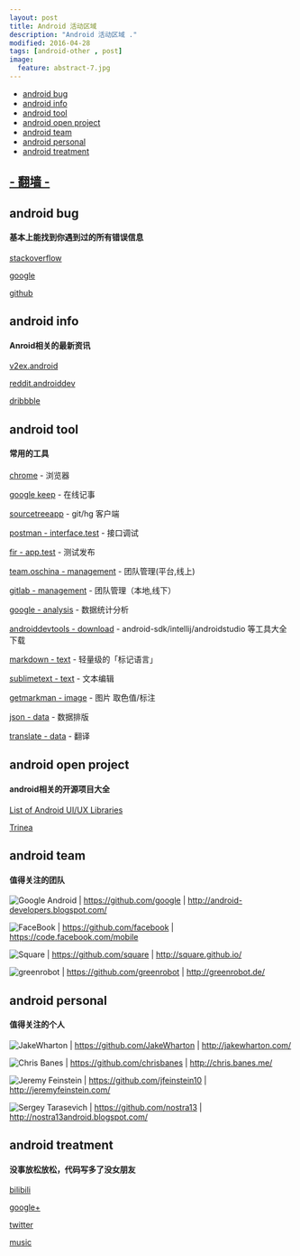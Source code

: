 ```yaml
---
layout: post
title: Android 活动区域
description: "Android 活动区域 ."
modified: 2016-04-28
tags: [android-other , post]
image:
  feature: abstract-7.jpg
---
```




* [android bug](#1)
* [android info](#2)
* [android tool](#3)
* [android open project](#4)
* [android team](#5)
* [android personal](#6)
* [android treatment](#7)


##  [ - 翻墙 - ](http://tengbin.me/live1/)


##  <h id="1">android bug</h>

####  基本上能找到你遇到过的所有错误信息

[stackoverflow](http://stackoverflow.com/)

[google](https://www.google.com/)

[github](https://github.com/)


##  <h id="2">android info</h>

####  Anroid相关的最新资讯

[v2ex.android](http://v2ex.com/go/android)

[reddit.androiddev](https://www.reddit.com/r/androiddev/)

[dribbble](https://dribbble.com/search?q=app)


##  <h id="3">android tool</h>

####  常用的工具

[chrome](http://www.google.cn/chrome/browser/desktop/index.html) - 浏览器

[google keep](https://chrome.google.com/webstore/detail/google-keep-notes-and-lis/hmjkmjkepdijhoojdojkdfohbdgmmhki?hl=zh-CN) - 在线记事

[sourcetreeapp](https://www.sourcetreeapp.com/) - git/hg 客户端

[postman - interface.test](https://chrome.google.com/webstore/detail/postman/fhbjgbiflinjbdggehcddcbncdddomop) - 接口调试

[fir - app.test](http://fir.im/) - 测试发布

[team.oschina - management](https://team.oschina.net/) - 团队管理(平台,线上)

[gitlab - management](http://www.gitlab.cc/downloads/) - 团队管理（本地,线下）

[google - analysis](https://www.google.com/analytics/) - 数据统计分析

[androiddevtools - download](http://www.androiddevtools.cn/) - android-sdk/intellij/androidstudio 等工具大全下载

[markdown - text](https://zh.wikipedia.org/wiki/Markdown) - 轻量级的「标记语言」

[sublimetext - text](http://www.sublimetext.com/) - 文本编辑

[getmarkman - image](http://www.getmarkman.com/) - 图片 取色值/标注

[json - data](http://json.parser.online.fr/) - 数据排版

[translate - data](http://translate.google.cn/) - 翻译


##  <h id="4">android open project</h>

####  android相关的开源项目大全

[List of Android UI/UX Libraries](https://github.com/wasabeef/awesome-android-ui)

[Trinea](https://github.com/Trinea/android-open-project)


##  <h id="5">android team</h>

####  值得关注的团队

![Google Android](https://avatars3.githubusercontent.com/u/1342004?s=80 "Google Android") | https://github.com/google | http://android-developers.blogspot.com/

![FaceBook](https://avatars0.githubusercontent.com/u/69631?v=3&s=80 "FaceBook") | https://github.com/facebook | https://code.facebook.com/mobile

![Square](https://avatars0.githubusercontent.com/u/82592?s=80 "Square") | https://github.com/square   | http://square.github.io/

![greenrobot](https://avatars2.githubusercontent.com/u/242242?s=80 "greenrobot") | https://github.com/greenrobot | http://greenrobot.de/


##  <h id="6">android personal</h>

####  值得关注的个人

![JakeWharton](https://avatars0.githubusercontent.com/u/66577?s=80 "JakeWharton") | https://github.com/JakeWharton | http://jakewharton.com/

![Chris Banes](https://avatars3.githubusercontent.com/u/227486?s=80 "Chris Banes")  | https://github.com/chrisbanes | http://chris.banes.me/

![Jeremy Feinstein](https://avatars0.githubusercontent.com/u/1269143?s=80 "Jeremy Feinstein") | https://github.com/jfeinstein10 | http://jeremyfeinstein.com/

![Sergey Tarasevich](https://avatars3.githubusercontent.com/u/1223348?s=80 "Sergey Tarasevich") | https://github.com/nostra13 | http://nostra13android.blogspot.com/


##  <h id="7">android treatment</h>

####  没事放松放松，代码写多了没女朋友

[bilibili](http://www.bilibili.com/video/ent_funny_1.html)

[google+](https://plus.google.com/u/0/)

[twitter](https://twitter.com/)

[music](http://www.xiami.com/song/1774054136?spm=a1z1s.6659509.226669510.9.KsGUTt&from=search_popup_song)




